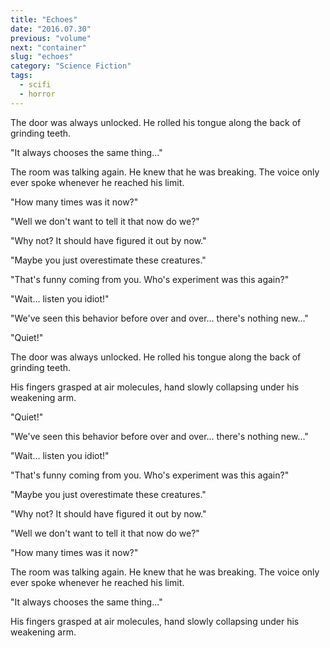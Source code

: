 ```yaml
---
title: "Echoes"
date: "2016.07.30"
previous: "volume"
next: "container"
slug: "echoes"
category: "Science Fiction"
tags:
  - scifi
  - horror
---
```


The door was always unlocked. He rolled his tongue along the back of grinding teeth.

"It always chooses the same thing..."

The room was talking again. He knew that he was breaking. The voice only ever spoke whenever he reached his limit.

"How many times was it now?"

"Well we don't want to tell it that now do we?"

"Why not? It should have figured it out by now."

"Maybe you just overestimate these creatures."

"That's funny coming from you. Who's experiment was this again?"

"Wait... listen you idiot!"

"We've seen this behavior before over and over... there's nothing new..."

"Quiet!"

The door was always unlocked. He rolled his tongue along the back of grinding teeth.

His fingers grasped at air molecules, hand slowly collapsing under his weakening arm.

"Quiet!"

"We've seen this behavior before over and over... there's nothing new..."

"Wait... listen you idiot!"

"That's funny coming from you. Who's experiment was this again?"

"Maybe you just overestimate these creatures."

"Why not? It should have figured it out by now."

"Well we don't want to tell it that now do we?"

"How many times was it now?"

The room was talking again. He knew that he was breaking. The voice only ever spoke whenever he reached his limit.

"It always chooses the same thing..."

His fingers grasped at air molecules, hand slowly collapsing under his weakening arm.
